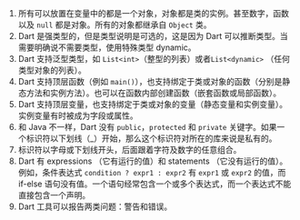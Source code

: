 1. 所有可以放置在变量中的都是一个对象，对象都是类的实例。甚至数字，函数以及 `null` 都是对象。所有的对象都继承自 `Object` 类。
2. Dart 是强类型的，但是类型说明是可选的，这是因为 Dart 可以推断类型。当需要明确说不需要类型，使用特殊类型 dynamic。
3. Dart 支持泛型类型，如 `List<int>`（整型的列表）或者`List<dynamic>` （任何类型对象的列表）。
4. Dart 支持顶层函数（例如 `main()`），也支持绑定于类或对象的函数（分别是静态方法和实例方法）。也可以在函数内部创建函数（嵌套函数或局部函数）。
5. Dart 支持顶层变量，也支持绑定于类或对象的变量（静态变量和实例变量）。实例变量有时被成为字段或属性。
6. 和 Java 不一样，Dart 没有 `public`，`protected` 和 `private` 关键字。如果一个标识符以下划线（_）开始，那么这个标识符对所在的库来说是私有的。
7. 标识符以字母或下划线开头，后面跟着字符及数字的任意组合。
8. Dart 有 expressions （它有运行的值）和 statements （它没有运行的值）。例如，条件表达式 `condition ? expr1 : expr2` 有 `expr1` 或 `expr2` 的值，而 if-else 语句没有值。一个语句经常包含一个或多个表达式，而一个表达式不能直接包含一个声明。
9. Dart 工具可以报告两类问题：警告和错误。





























